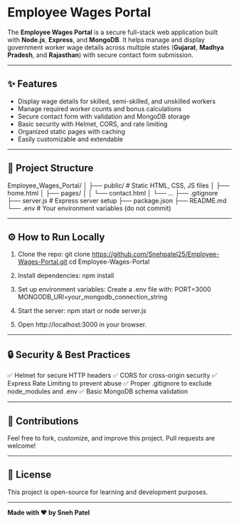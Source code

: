 # Employee Wages Portal

The **Employee Wages Portal** is a secure full-stack web application built with **Node.js**, **Express**, and **MongoDB**.
It helps manage and display government worker wage details across multiple states (**Gujarat**, **Madhya Pradesh**, and **Rajasthan**) with secure contact form submission.

---

## ✨ Features

- Display wage details for skilled, semi-skilled, and unskilled workers
- Manage required worker counts and bonus calculations
- Secure contact form with validation and MongoDB storage
- Basic security with Helmet, CORS, and rate limiting
- Organized static pages with caching
- Easily customizable and extendable

---

## 📁 Project Structure

Employee_Wages_Portal/
│
├── public/               # Static HTML, CSS, JS files
│   ├── home.html
│   ├── pages/
│   │   └── contact.html
│   └── ...
├── .gitignore
├── server.js             # Express server setup
├── package.json
├── README.md
└── .env                  # Your environment variables (do not commit)

---

## ⚙️ How to Run Locally

1. Clone the repo:
   git clone https://github.com/Snehpatel25/Employee-Wages-Portal.git
   cd Employee-Wages-Portal

2. Install dependencies:
   npm install

3. Set up environment variables:
   Create a .env file with:
   PORT=3000
   MONGODB_URI=your_mongodb_connection_string

4. Start the server:
   npm start
   or
   node server.js

5. Open http://localhost:3000 in your browser.

---

## 🔒 Security & Best Practices

✅ Helmet for secure HTTP headers
✅ CORS for cross-origin security
✅ Express Rate Limiting to prevent abuse
✅ Proper .gitignore to exclude node_modules and .env
✅ Basic MongoDB schema validation

---

## 🙌 Contributions

Feel free to fork, customize, and improve this project.
Pull requests are welcome!

---

## 📜 License

This project is open-source for learning and development purposes.

---

**Made with ❤️ by Sneh Patel**
